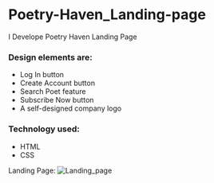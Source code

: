 # Poetry-Haven_Landing-page
<p>I Develope Poetry Haven Landing Page</p>
<h3>Design elements are:</h3>
<ul>
<li>Log In button</li>
<li>Create Account button</li>
<li>Search Poet feature</li>
<li>Subscribe Now button</li>
<li>A self-designed company logo</li>
</ul>

<h3>Technology used:</h3>
<ul>
<li>HTML</li>
<li>CSS</li>
</ul>

Landing Page:
![Landing_page](https://github.com/user-attachments/assets/67b23550-f95a-406a-939c-c12fb8bb4b34)

